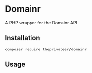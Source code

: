 # Domainr

A PHP wrapper for the Domainr API.

## Installation

```shell
composer require theprivateer/domainr
```

## Usage

